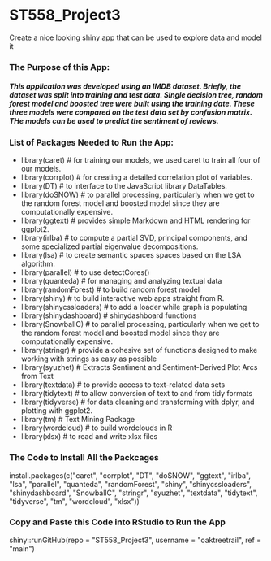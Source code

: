 # ST558_Project3
Create a nice looking shiny app that can be used to explore data and model it

### The Purpose of this App: 
##### This application was developed using an IMDB dataset. Briefly, the dataset was split into training and test data. Single decision tree, random forest model and boosted tree were built using the training date. These three models were compared on the test data set by confusion matrix. THe models can be used to predict the sentiment of reviews.

### List of Packages Needed to Run the App:
- library(caret) # for training our models, we used caret to train all four of our models.
- library(corrplot) # for creating a detailed correlation plot of variables.
- library(DT) # to interface to the JavaScript library DataTables.
- library(doSNOW) # to parallel processing, particularly when we get to the random forest model and boosted model since they are computationally expensive.
- library(ggtext) # provides simple Markdown and HTML rendering for ggplot2.
- library(irlba) # to compute a partial SVD, principal components, and some specialized partial eigenvalue decompositions.
- library(lsa) # to create semantic spaces spaces based on the LSA algorithm.
- library(parallel) # to use detectCores()
- library(quanteda) # for managing and analyzing textual data 
- library(randomForest) # to build random forest model 
- library(shiny) # to build interactive web apps straight from R. 
- library(shinycssloaders) # to add a loader while graph is populating
- library(shinydashboard) # shinydashboard functions
- library(SnowballC) # to parallel processing, particularly when we get to the random forest model and boosted model since they are computationally expensive.
- library(stringr) # provide a cohesive set of functions designed to make working with strings as easy as possible
- library(syuzhet) # Extracts Sentiment and Sentiment-Derived Plot Arcs from Text
- library(textdata) # to provide access to text-related data sets 
- library(tidytext) # to allow conversion of text to and from tidy formats
- library(tidyverse) # for data cleaning and transforming with dplyr, and plotting with ggplot2.
- library(tm) # Text Mining Package
- library(wordcloud) # to build wordclouds in R
- library(xlsx) # to read and write xlsx files       



### The Code to Install All the Packcages
install.packages(c("caret", "corrplot", "DT", "doSNOW", "ggtext", "irlba", "lsa", 
  "parallel",  "quanteda", "randomForest", "shiny", "shinycssloaders", "shinydashboard",
  "SnowballC", "stringr", "syuzhet", "textdata", "tidytext", "tidyverse", "tm",
  "wordcloud", "xlsx"))
  
### Copy and Paste this Code into RStudio to Run the App 
shiny::runGitHub(repo = "ST558_Project3", username = "oaktreetrail", ref = "main")
